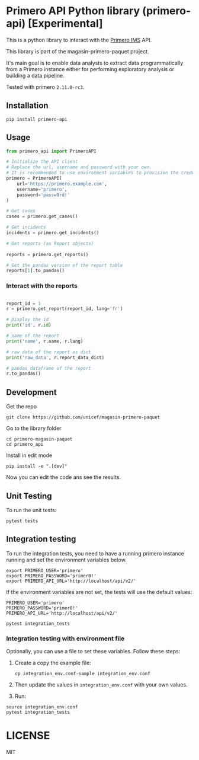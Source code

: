 # Primero API Python library (primero-api) [Experimental]

This is a python library to interact with the [Primero IMS](primero.org) API.

This library is part of the magasin-primero-paquet project.

It's main goal is to enable data analysts to extract data programmatically from a Primero instance either for performing exploratory analysis or building a data pipeline. 

Tested with primero `2.11.0-rc3`.

## Installation

```shell
pip install primero-api
```

## Usage

```python
from primero_api import PrimeroAPI

# Initialize the API client
# Replace the url, username and password with your own.
# It is recommended to use environment variables to provision the credentials.
primero = PrimeroAPI(
    url='https://primero.example.com',
    username='primero',
    password='passw0rd!'
)

# Get cases
cases = primero.get_cases()

# Get incidents
incidents = primero.get_incidents()

# Get reports (as Report objects)
 
reports = primero.get_reports()

# Get the pandas version of the report table
reports[1].to_pandas()
```

### Interact with the reports
```python

report_id = 1
r = primero.get_report(report_id, lang='fr')

# Display the id
print('id', r.id)

# name of the report 
print('name', r.name, r.lang)

# raw data of the report as dict
print('raw_data', r.report_data_dict)

# pandas dataframe of the report
r.to_pandas()

```

## Development

Get the repo

```shell
git clone https://github.com/unicef/magasin-primero-paquet  
```
Go to the library folder

```shell
cd primero-magasin-paquet
cd primero_api
```
Install in edit mode

```shell
pip install -e ".[dev]"
```
Now you can edit the code ans see the results.

## Unit Testing

To run the unit tests:
```
pytest tests
```

## Integration testing

To run the integration tests, you need to have a running primero instance running and set the environment variables below. 

```
export PRIMERO_USER='primero'
export PRIMERO_PASSWORD='primer0!'
export PRIMERO_API_URL='http://localhost/api/v2/'
```

If the environment variables are not set, the tests will use the default values:

```
PRIMERO_USER='primero'
PRIMERO_PASSWORD='primer0!'
PRIMERO_API_URL='http://localhost/api/v2/'
```

```shell
pytest integration_tests
```

### Integration testing with environment file

Optionally, you can use a file to set these variables. Follow these steps: 

1. Create a copy the example file:
    ```
    cp integration_env.conf-sample integration_env.conf
    ```
2. Then update the values in `integration_env.conf` with your own values.

3. Run:

```shell
source integration_env.conf
pytest integration_tests
```


# LICENSE

MIT

